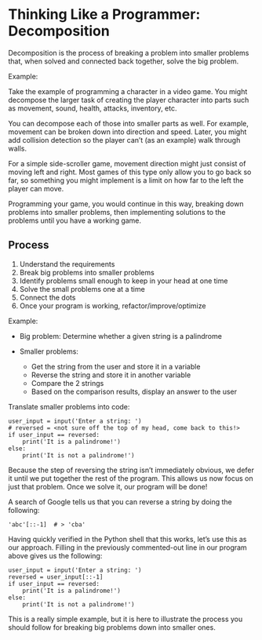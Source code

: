# Thinking Like a Programmer: Decomposition

Decomposition is the process of breaking a problem into smaller problems that, when solved and connected back together, solve the big problem.

Example:

Take the example of programming a character in a video game. You might decompose the larger task of creating the player character into parts such as movement, sound, health, attacks, inventory, etc.

You can decompose each of those into smaller parts as well. For example, movement can be broken down into direction and speed. Later, you might add collision detection so the player can’t (as an example) walk through walls.

For a simple side-scroller game, movement direction might just consist of moving left and right. Most games of this type only allow you to go back so far, so something you might implement is a limit on how far to the left the player can move.

Programming your game, you would continue in this way, breaking down problems into smaller problems, then implementing solutions to the problems until you have a working game.

## Process

1. Understand the requirements
1. Break big problems into smaller problems
1. Identify problems small enough to keep in your head at one time
1. Solve the small problems one at a time
1. Connect the dots
1. Once your program is working, refactor/improve/optimize

Example:

- Big problem: Determine whether a given string is a palindrome

- Smaller problems:
    - Get the string from the user and store it in a variable
    - Reverse the string and store it in another variable
    - Compare the 2 strings
    - Based on the comparison results, display an answer to the user

Translate smaller problems into code:

    user_input = input('Enter a string: ')
    # reversed = <not sure off the top of my head, come back to this!>
    if user_input == reversed:
        print('It is a palindrome!')
    else:
        print('It is not a palindrome!')

Because the step of reversing the string isn’t immediately obvious, we defer it until we put together the rest of the program. This allows us now focus on just that problem. Once we solve it, our program will be done!

A search of Google tells us that you can reverse a string by doing the following:

    'abc'[::-1]  # > 'cba'

Having quickly verified in the Python shell that this works, let’s use this as our approach. Filling in the previously commented-out line in our program above gives us the following:

    user_input = input('Enter a string: ')
    reversed = user_input[::-1]
    if user_input == reversed:
        print('It is a palindrome!')
    else:
        print('It is not a palindrome!')

This is a really simple example, but it is here to illustrate the process you should follow for breaking big problems down into smaller ones.
